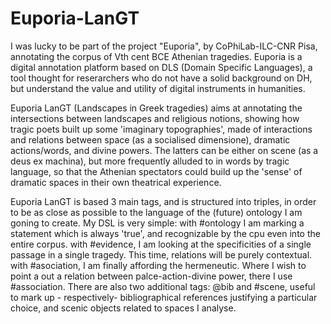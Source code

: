 # Euporia-LanGT
I was lucky to be part of the project "Euporia", by CoPhiLab-ILC-CNR Pisa, annotating the corpus of Vth cent BCE Athenian tragedies. 
Euporia is a digital annotation platform based on DLS (Domain Specific Languages), a tool thought for reserarchers who do not  have a solid background on DH, but understand the value and utility of digital instruments in humanities. 

Euporia LanGT (Landscapes in Greek tragedies) aims at annotating the intersections between landscapes and religious notions, showing how tragic poets built up some 'imaginary topographies', made of interactions and relations between space (as a socialised dimensione), dramatic actions/words, and divine powers. The latters can be either on scene (as a deus ex machina), but more frequently alluded to in words by tragic language, so that the Athenian spectators could build up the 'sense' of dramatic spaces in their own theatrical experience. 

Euporia LanGT is based 3 main tags, and is structured into triples, in order to be as close as possible to the language of the (future) ontology I am goning to create. 
My DSL is very simple: 
with #ontology I am marking a statement which is always 'true', and recognizable by the cpu even into the entire corpus. 
with #evidence, I am looking at the specificities of a single passage in a single tragedy. This time, relations will be purely contextual. 
with #asociation, I am finally affording the hermeneutic. Where I wish to point a out a relation between palce-action-divine power, there I use #association. 
There are also two additional tags: @bib and #scene, useful to mark up - respectively- bibliographical references justifying a particular choice, and scenic objects related to spaces I analyse.
